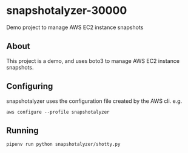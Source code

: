 # snapshotalyzer-30000
Demo project to manage AWS EC2 instance snapshots

## About
This project is a demo, and uses boto3 to manage AWS EC2 instance snapshots.

## Configuring
snapshotalyzer uses the configuration file created by the AWS cli. e.g.

```
aws configure --profile snapshotalyzer
```

## Running
```
pipenv run python snapshotalyzer/shotty.py
```
